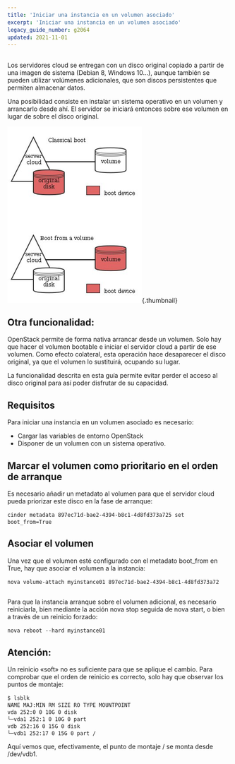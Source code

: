 ```yaml
---
title: 'Iniciar una instancia en un volumen asociado'
excerpt: 'Iniciar una instancia en un volumen asociado'
legacy_guide_number: g2064
updated: 2021-11-01
---
```


## 
Los servidores cloud se entregan con un disco original copiado a partir de una imagen de sistema (Debian 8, Windows 10...), aunque también se pueden utilizar volúmenes adicionales, que son discos persistentes que permiten almacenar datos.

Una posibilidad consiste en instalar un sistema operativo en un volumen y arrancarlo desde ahí. El servidor se iniciará entonces sobre ese volumen en lugar de sobre el disco original.

![](images/img_3704.jpg){.thumbnail}

## Otra funcionalidad:
OpenStack permite de forma nativa arrancar desde un volumen. Solo hay que hacer el volumen bootable e iniciar el servidor cloud a partir de ese volumen. Como efecto colateral, esta operación hace desaparecer el disco original, ya que el volumen lo sustituirá, ocupando su lugar. 

La funcionalidad descrita en esta guía permite evitar perder el acceso al disco original para así poder disfrutar de su capacidad.

## Requisitos
Para iniciar una instancia en un volumen asociado es necesario:

- Cargar las variables de entorno OpenStack
- Disponer de un volumen con un sistema operativo.

## Marcar el volumen como prioritario en el orden de arranque
Es necesario añadir un metadato al volumen para que el servidor cloud pueda priorizar este disco en la fase de arranque:

```
cinder metadata 897ec71d-bae2-4394-b8c1-4d8fd373a725 set boot_from=True
```

## Asociar el volumen
Una vez que el volumen esté configurado con el metadato boot_from en True, hay que asociar el volumen a la instancia:

```
nova volume-attach myinstance01 897ec71d-bae2-4394-b8c1-4d8fd373a72
```

## 
Para que la instancia arranque sobre el volumen adicional, es necesario reiniciarla, bien mediante la acción nova stop seguida de nova start, o bien a través de un reinicio forzado:

```
nova reboot --hard myinstance01
```

## Atención:
Un reinicio «soft» no es suficiente para que se aplique el cambio.
Para comprobar que el orden de reinicio es correcto, solo hay que observar los puntos de montaje:

```
$ lsblk
NAME MAJ:MIN RM SIZE RO TYPE MOUNTPOINT
vda 252:0 0 10G 0 disk
└─vda1 252:1 0 10G 0 part
vdb 252:16 0 15G 0 disk
└─vdb1 252:17 0 15G 0 part /
```

Aquí vemos que, efectivamente, el punto de montaje / se monta desde /dev/vdb1.